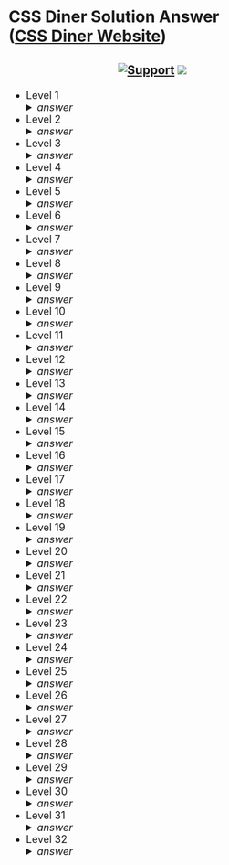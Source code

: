 # CSS Diner Solution Answer<br> ([CSS Diner Website](https://css-diner.netlify.app/#))

<h2 align="center">

[![Support](https://img.shields.io/badge/Ko--fi-F16061?style=plastic&logo=ko-fi&logoColor=white)](https://ko-fi.com/jeffersonfed)
[![](https://komarev.com/ghpvc/?username=jeffersonfed&label=Profile%20Visits&color=blue&style=plastic)](https://github.com/jeffersonfed/css-diner-solution)
</h2>

<ul style="font-size:18px">
    <li>Level 1
        <details>
            <summary>
                <i>answer</i>
            </summary>
            plate
        </details>
    </li>
    <li>Level 2
        <details>
            <summary>
                <i>answer</i>
            </summary>
            bento
        </details>
    </li>
    <li>Level 3
        <details>
            <summary>
                <i>answer</i>
            </summary>
            #fancy
        </details>
    </li>
    <li>Level 4
        <details>
            <summary>
                <i>answer</i>
            </summary>
            plate apple / plate > apple
        </details>
    </li>
    <li>Level 5
        <details>
            <summary>
                <i>answer</i>
            </summary>
            #fancy pickle / #fancy > pickle
        </details>
    </li>
    <li>Level 6
        <details>
            <summary>
                <i>answer</i>
            </summary>
            .small, plate .small
        </details>
    </li>
    <li>Level 7
        <details>
            <summary>
                <i>answer</i>
            </summary>
            bento .small, plate .small
        </details>
    </li>
    <li>Level 8
        <details>
            <summary>
                <i>answer</i>
            </summary>
            bento orange.small
        </details>
    </li>
    <li>Level 9
        <details>
            <summary>
                <i>answer</i>
            </summary>
            plate, bento
        </details>
    </li>
    <li>Level 10
        <details>
            <summary>
                <i>answer</i>
            </summary>
            *
        </details>
    </li>
    <li>Level 11
        <details>
            <summary>
                <i>answer</i>
            </summary>
            plate *
        </details>
    </li>
    <li>Level 12
        <details>
            <summary>
                <i>answer</i>
            </summary>
            plate + apple
        </details>
    </li>
    <li>Level 13
        <details>
            <summary>
                <i>answer</i>
            </summary>
            bento ~ pickle
        </details>
    </li>
    <li>Level 14
        <details>
            <summary>
                <i>answer</i>
            </summary>
            plate > apple
        </details>
    </li>
    <li>Level 15
        <details>
            <summary>
                <i>answer</i>
            </summary>
            plate orange:first-child / plate > orange:first-child
        </details>
    </li>
    <li>Level 16
        <details>
            <summary>
                <i>answer</i>
            </summary>
            plate apple, plate pickle:only-child / plate > apple, plate > pickle:only-child
        </details>
    </li>
    <li>Level 17
        <details>
            <summary>
                <i>answer</i>
            </summary>
            .small:last-child
        </details>
    </li>
    <li>Level 18
        <details>
            <summary>
                <i>answer</i>
            </summary>
            plate:nth-child(3)
        </details>
    </li>
    <li>Level 19
        <details>
            <summary>
                <i>answer</i>
            </summary>
            bento:nth-last-child(3)
        </details>
    </li>
    <li>Level 20
        <details>
            <summary>
                <i>answer</i>
            </summary>
            apple:first-of-type
        </details>
    </li>
    <li>Level 21
        <details>
            <summary>
                <i>answer</i>
            </summary>
            plate:nth-of-type(even)
        </details>
    </li>
    <li>Level 22
        <details>
            <summary>
                <i>answer</i>
            </summary>
            plate:nth-of-type(2n+3)
        </details>
    </li>
    <li>Level 23
        <details>
            <summary>
                <i>answer</i>
            </summary>
            plate > .small:only-of-type
        </details>
    </li>
    <li>Level 24
        <details>
            <summary>
                <i>answer</i>
            </summary>
            .small:last-of-type
        </details>
    </li>
    <li>Level 25
        <details>
            <summary>
                <i>answer</i>
            </summary>
            bento:empty
        </details>
    </li>
    <li>Level 26
        <details>
            <summary>
                <i>answer</i>
            </summary>
            apple:not(.small)
        </details>
    </li>
    <li>Level 27
        <details>
            <summary>
                <i>answer</i>
            </summary>
            [for]
        </details>
    </li>
    <li>Level 28
        <details>
            <summary>
                <i>answer</i>
            </summary>
            plate[for]
        </details>
    </li>
    <li>Level 29
        <details>
            <summary>
                <i>answer</i>
            </summary>
            [for="Vitaly"]
        </details>
    </li>
    <li>Level 30
        <details>
            <summary>
                <i>answer</i>
            </summary>
            [for^="Sa"]
        </details>
    </li>
    <li>Level 31
        <details>
            <summary>
                <i>answer</i>
            </summary>
            [for$="ato"]
        </details>
    </li>
    <li>Level 32
        <details>
            <summary>
                <i>answer</i>
            </summary>
            [for*="obb"]
        </details>
    </li>
</ul>